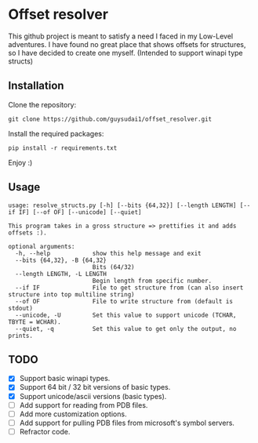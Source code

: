 # Offset resolver
This github project is meant to satisfy a need I faced in my Low-Level adventures. I have found no great place that shows offsets for structures, so I have decided to create one myself. (Intended to support winapi type structs)

## Installation
Clone the repository:
```
git clone https://github.com/guysudai1/offset_resolver.git
```
Install the required packages:
```
pip install -r requirements.txt
```
Enjoy :)

## Usage
```
usage: resolve_structs.py [-h] [--bits {64,32}] [--length LENGTH] [--if IF] [--of OF] [--unicode] [--quiet]

This program takes in a gross structure => prettifies it and adds offsets :).

optional arguments:
  -h, --help            show this help message and exit
  --bits {64,32}, -B {64,32}
                        Bits (64/32)
  --length LENGTH, -L LENGTH
                        Begin length from specific number.
  --if IF               File to get structure from (can also insert structure into top multiline string)
  --of OF               File to write structure from (default is stdout)
  --unicode, -U         Set this value to support unicode (TCHAR, TBYTE = WCHAR).
  --quiet, -q           Set this value to get only the output, no prints.
```

## TODO
- [x] Support basic winapi types.
- [x] Support 64 bit / 32 bit versions of basic types.
- [x] Support unicode/ascii versions (basic types).
- [ ] Add support for reading from PDB files.
- [ ] Add more customization options.
- [ ] Add support for pulling PDB files from microsoft's symbol servers.
- [ ] Refractor code.
